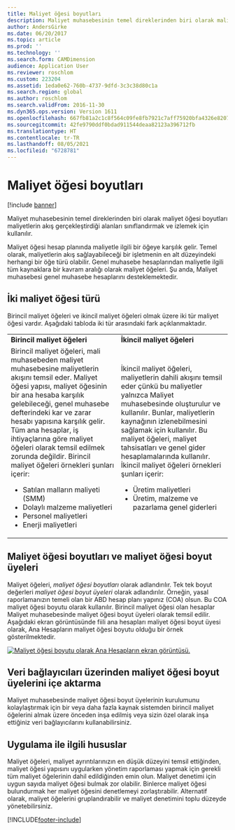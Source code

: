 ```yaml
---
title: Maliyet öğesi boyutları
description: Maliyet muhasebesinin temel direklerinden biri olarak maliyet öğesi boyutları maliyetlerin akış gerçekleştirdiği alanları sınıflandırmak ve izlemek için kullanılır.
author: AndersGirke
ms.date: 06/20/2017
ms.topic: article
ms.prod: ''
ms.technology: ''
ms.search.form: CAMDimension
audience: Application User
ms.reviewer: roschlom
ms.custom: 223204
ms.assetid: 1eda0e62-760b-4737-9dfd-3c3c38d80c1a
ms.search.region: global
ms.author: roschlom
ms.search.validFrom: 2016-11-30
ms.dyn365.ops.version: Version 1611
ms.openlocfilehash: 667fb81a2c1c8f564c09fe8fb7921c7aff75920bfa4326e82078583df61576e0
ms.sourcegitcommit: 42fe9790ddf0bdad911544deaa82123a396712fb
ms.translationtype: HT
ms.contentlocale: tr-TR
ms.lasthandoff: 08/05/2021
ms.locfileid: "6728781"
---
```

# <a name="cost-element-dimensions"></a>Maliyet öğesi boyutları

[!include [banner](../includes/banner.md)]

Maliyet muhasebesinin temel direklerinden biri olarak maliyet öğesi boyutları maliyetlerin akış gerçekleştirdiği alanları sınıflandırmak ve izlemek için kullanılır. 

Maliyet öğesi hesap planında maliyetle ilgili bir öğeye karşılık gelir. Temel olarak, maliyetlerin akış sağlayabileceği bir işletmenin en alt düzeyindeki herhangi bir öğe türü olabilir. Genel muhasebe hesaplarından maliyetle ilgili tüm kaynaklara bir kavram aralığı olarak maliyet öğeleri. Şu anda, Maliyet muhasebesi genel muhasebe hesaplarını desteklemektedir.

## <a name="two-types-of-cost-elements"></a>İki maliyet öğesi türü
Birincil maliyet öğeleri ve ikincil maliyet öğeleri olmak üzere iki tür maliyet öğesi vardır. Aşağıdaki tabloda iki tür arasındaki fark açıklanmaktadır.

<table>
<colgroup>
<col width="50%" />
<col width="50%" />
</colgroup>
<tbody>
<tr class="odd">
<td><strong>Birincil maliyet öğeleri</strong></td>
<td><strong>İkincil maliyet öğeleri</strong></td>
</tr>
<tr class="even">
<td>Birincil maliyet öğeleri, mali muhasebeden maliyet muhasebesine maliyetlerin akışını temsil eder. Maliyet öğesi yapısı, maliyet öğesinin bir ana hesaba karşılık gelebileceği, genel muhasebe defterindeki kar ve zarar hesabı yapısına karşılık gelir. Tüm ana hesaplar, iş ihtiyaçlarına göre maliyet öğeleri olarak temsil edilmek zorunda değildir. Birincil maliyet öğeleri örnekleri şunları içerir:
<ul>
<li>Satılan malların maliyeti (SMM)</li>
<li>Dolaylı malzeme maliyetleri</li>
<li>Personel maliyetleri</li>
<li>Enerji maliyetleri</li>
</ul></td>
<td>İkincil maliyet öğeleri, maliyetlerin dahili akışını temsil eder çünkü bu maliyetler yalnızca Maliyet muhasebesinde oluşturulur ve kullanılır. Bunlar, maliyetlerin kaynağının izlenebilmesini sağlamak için kullanılır. Bu maliyet öğeleri, maliyet tahsisatları ve genel gider hesaplamalarında kullanılır. İkincil maliyet öğeleri örnekleri şunları içerir:
<ul>
<li>Üretim maliyetleri</li>
<li>Üretim, malzeme ve pazarlama genel giderleri</li>
</ul></td>
</tr>
</tbody>
</table>

## <a name="cost-element-dimensions-and-cost-element-dimension-members"></a>Maliyet öğesi boyutları ve maliyet öğesi boyut üyeleri
Maliyet öğeleri, *maliyet öğesi boyutları* olarak adlandırılır. Tek tek boyut değerleri *maliyet öğesi boyut üyeleri* olarak adlandırılır. Örneğin, yasal raporlamanızın temeli olan bir ABD hesap planı yapınız (COA) olsun. Bu COA maliyet öğesi boyutu olarak kullanılır. Birincil maliyet öğesi olan hesaplar Maliyet muhasebesinde maliyet öğesi boyut üyeleri olarak temsil edilir. Aşağıdaki ekran görüntüsünde fiili ana hesapları maliyet öğesi boyut üyesi olarak, Ana Hesapların maliyet öğesi boyutu olduğu bir örnek gösterilmektedir. 

[![Maliyet öğesi boyutu olarak Ana Hesapların ekran görüntüsü.](./media/cost-element-dimensions.png)](./media/cost-element-dimensions.png)

## <a name="import-cost-element-dimension-members-through-data-connectors"></a>Veri bağlayıcıları üzerinden maliyet öğesi boyut üyelerini içe aktarma
Maliyet muhasebesinde maliyet öğesi boyut üyelerinin kurulumunu kolaylaştırmak için bir veya daha fazla kaynak sistemden birincil maliyet öğelerini almak üzere önceden inşa edilmiş veya sizin özel olarak inşa ettiğiniz veri bağlayıcılarını kullanabilirsiniz.

## <a name="implementation-considerations"></a>Uygulama ile ilgili hususlar
Maliyet öğeleri, maliyet ayrıntılarınızın en düşük düzeyini temsil ettiğinden, maliyet öğesi yapısını uygularken yönetim raporlaması yapmak için gerekli tüm maliyet öğelerinin dahil edildiğinden emin olun. Maliyet denetimi için uygun sayıda maliyet öğesi bulmak zor olabilir. Binlerce maliyet öğesi bulundurmak her maliyet öğesini denetlemeyi zorlaştırabilir. Alternatif olarak, maliyet öğelerini gruplandırabilir ve maliyet denetimini toplu düzeyde yönetebilirsiniz.





[!INCLUDE[footer-include](../../includes/footer-banner.md)]